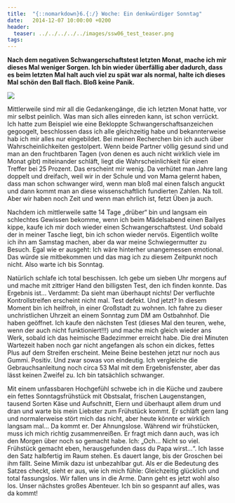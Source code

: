 ```yaml
---
title:  "{::nomarkdown}6.{:/} Woche: Ein denkwürdiger Sonntag"
date:   2014-12-07 10:00:00 +0200
header:
  teaser: ../../../../../images/ssw06_test_teaser.png
tags:
---
```

**Nach dem negativen Schwangerschaftstest letzten Monat, mache ich mir dieses Mal weniger Sorgen. Ich bin wieder überfällig aber dadurch, dass es beim letzten Mal halt auch viel zu spät war als normal, halte ich dieses Mal schön den Ball flach. Bloß keine Panik.**

![](../../../../../images/ssw06_test.jpg)

Mittlerweile sind mir all die Gedankengänge, die ich letzten Monat hatte, vor mir selbst peinlich. Was man sich alles einreden kann, ist schon verrückt. Ich hatte zum Beispiel wie eine Bekloppte Schwangerschaftsanzeichen gegoogelt, beschlossen dass ich alle gleichzeitig habe und bekannterweise hab ich mir alles nur eingebildet. Bei meinen Recherchen bin ich auch über Wahrscheinlichkeiten gestolpert. Wenn beide Partner völlig gesund sind und man an den fruchtbaren Tagen (von denen es auch nicht wirklich viele im Monat gibt) miteinander schläft, liegt die Wahrscheinlichkeit für einen Treffer bei 25 Prozent. Das erscheint mir wenig. Da verhütet man Jahre lang doppelt und dreifach, weil wir in der Schule und von Mama gelernt haben, dass man schon schwanger wird, wenn man bloß mal einen falsch anguckt und dann kommt man an diese wissenschaftlich fundierten Zahlen. Na toll. Aber wir haben noch Zeit und wenn man ehrlich ist, fetzt Üben ja auch.

Nachdem ich mittlerweile satte 14 Tage „drüber“ bin und langsam ein schlechtes Gewissen bekomme, wenn ich beim Mädelsabend einen Bailyes kippe, kaufe ich mir doch wieder einen Schwangerschaftstest. Und sobald der in meiner Tasche liegt, bin ich schon wieder nervös. Eigentlich wollte ich ihn am Samstag machen, aber da war meine Schwiegermutter zu Besuch. Egal wie er ausgeht: Ich wäre hinterher unangemessen emotional. Das würde sie mitbekommen und das mag ich zu diesem Zeitpunkt noch nicht. Also warte ich bis Sonntag.

Natürlich schlafe ich total beschissen. Ich gebe um sieben Uhr morgens auf und mache mit zittriger Hand den billigsten Test, den ich finden konnte. Das Ergebnis ist… Verdammt: Da sieht man überhaupt nichts! Der verfluchte Kontrollstreifen erscheint nicht mal. Test defekt. Und jetzt? In diesem Moment bin ich heilfroh, in einer Großstadt zu wohnen. Ich fahre zu dieser unchristlichen Uhrzeit an einem Sonntag zum DM am Ostbahnhof. Die haben geöffnet. Ich kaufe den nächsten Test (dieses Mal den teuren, wehe, wenn der auch nicht funktioniert!!!) und mache mich gleich wieder ans Werk, sobald ich das heimische Badezimmer erreicht habe. Die drei Minuten Wartezeit haben noch gar nicht angefangen als schon ein dickes, fettes Plus auf dem Streifen erscheint. Meine Beine bestehen jetzt nur noch aus Gummi. Positiv. Und zwar sowas von eindeutig. Ich vergleiche die Gebrauchsanleitung noch circa 53 Mal mit dem Ergebnisfenster, aber das lässt keinen Zweifel zu. Ich bin tatsächlich schwanger.

Mit einem unfassbaren Hochgefühl schwebe ich in die Küche und zaubere ein fettes Sonntagsfrühstück mit Obstsalat, frischen Laugenstangen, tausend Sorten Käse und Aufschnitt, Eiern und überhaupt allem drum und dran und warte bis mein Liebster zum Frühstück kommt. Er schläft gern lang und normalerweise stört mich das nicht, aber heute könnte er wirklich langsam mal… Da kommt er. Der Ahnungslose. Während wir frühstücken, muss ich mich richtig zusammenreißen. Er fragt mich dann auch, was ich den Morgen über noch so gemacht habe. Ich: „Och… Nicht so viel. Frühstück gemacht eben, herausgefunden dass du Papa wirst…“. Ich lasse den Satz halbfertig im Raum stehen. Es dauert lange, bis der Groschen bei ihm fällt. Seine Mimik dazu ist unbezahlbar gut. Als er die Bedeutung des Satzes checkt, sieht er aus, wie ich mich fühle: Gleichzeitig glücklich und total fassungslos. Wir fallen uns in die Arme. Dann geht es jetzt wohl also los. Unser nächstes großes Abenteuer. Ich bin so gespannt auf alles, was da kommt!
